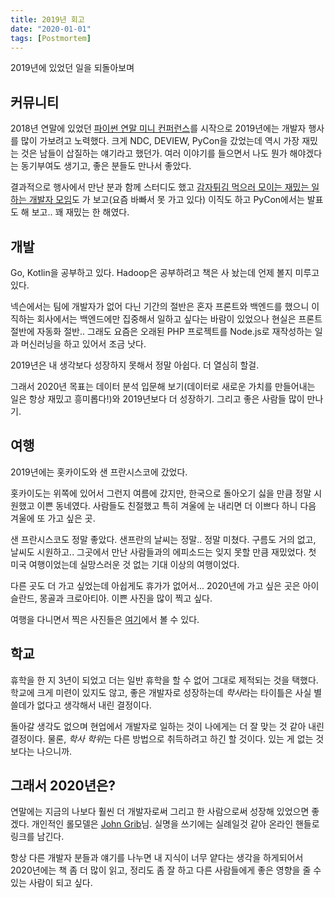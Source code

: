 ```yaml
---
title: 2019년 회고
date: "2020-01-01"
tags: [Postmortem]
---
```


2019년에 있었던 일을 되돌아보며

## 커뮤니티

2018년 연말에 있었던 [파이썬 연말 미니 컨퍼런스](https://festa.io/events/173)를 시작으로 2019년에는 개발자 행사를 많이 가보려고 노력했다. 크게 NDC, DEVIEW, PyCon을 갔었는데 역시 가장 재밌는 것은 남들이 삽질하는 얘기라고 했던가. 여러 이야기를 들으면서 나도 뭔가 해야겠다는 동기부여도 생기고, 좋은 분들도 만나서 좋았다.

결과적으로 행사에서 만난 분과 함께 스터디도 했고 [감자튀김 먹으러 모이는 재밌는 일 하는 개발자 모임](https://nullfull.kr)도 가 보고(요즘 바빠서 못 가고 있다) 이직도 하고 PyCon에서는 발표도 해 보고.. 꽤 재밌는 한 해였다.

## 개발

Go, Kotlin을 공부하고 있다. Hadoop은 공부하려고 책은 사 놨는데 언제 볼지 미루고 있다.

넥슨에서는 팀에 개발자가 없어 다닌 기간의 절반은 혼자 프론트와 백엔드를 했으니 이직하는 회사에서는 백엔드에만 집중해서 일하고 싶다는 바람이 있었으나 현실은 프론트 절반에 자동화 절반.. 그래도 요즘은 오래된 PHP 프로젝트를 Node.js로 재작성하는 일과 머신러닝을 하고 있어서 조금 낫다.

2019년은 내 생각보다 성장하지 못해서 정말 아쉽다. 더 열심히 할걸. 

그래서 2020년 목표는 데이터 분석 입문해 보기(데이터로 새로운 가치를 만들어내는 일은 항상 재밌고 흥미롭다!)와 2019년보다 더 성장하기. 그리고 좋은 사람들 많이 만나기.

## 여행

2019년에는 홋카이도와 샌 프란시스코에 갔었다.

홋카이도는 위쪽에 있어서 그런지 여름에 갔지만, 한국으로 돌아오기 싫을 만큼 정말 시원했고 이쁜 동네였다. 사람들도 친절했고 특히 겨울에 눈 내리면 더 이쁘다 하니 다음 겨울에 또 가고 싶은 곳.

샌 프란시스코도 정말 좋았다. 샌프란의 날씨는 정말.. 정말 미쳤다. 구름도 거의 없고, 날씨도 시원하고.. 그곳에서 만난 사람들과의 에피소드는 잊지 못할 만큼 재밌었다. 첫 미국 여행이었는데 실망스러운 것 없는 기대 이상의 여행이었다.

다른 곳도 더 가고 싶었는데 아쉽게도 휴가가 없어서... 2020년에 가고 싶은 곳은 아이슬란드, 몽골과 크로아티아. 이쁜 사진을 많이 찍고 싶다.

여행을 다니면서 찍은 사진들은 [여기](https://instagram.com/blureffect)에서 볼 수 있다.

## 학교

휴학을 한 지 3년이 되었고 더는 일반 휴학을 할 수 없어 그대로 제적되는 것을 택했다. 학교에 크게 미련이 있지도 않고, 좋은 개발자로 성장하는데 *학사*라는 타이틀은 사실 별 쓸데가 없다고 생각해서 내린 결정이다.

돌아갈 생각도 없으며 현업에서 개발자로 일하는 것이 나에게는 더 잘 맞는 것 같아 내린 결정이다. 물론, *학사 학위*는 다른 방법으로 취득하려고 하긴 할 것이다. 있는 게 없는 것보다는 나으니까.

## 그래서 2020년은?

연말에는 지금의 나보다 훨씬 더 개발자로써 그리고 한 사람으로써 성장해 있었으면 좋겠다. 개인적인 롤모델은 [John Grib](https://johngrib.github.io)님. 실명을 쓰기에는 실례일것 같아 온라인 핸들로 링크를 남긴다. 

항상 다른 개발자 분들과 얘기를 나누면 내 지식이 너무 얕다는 생각을 하게되어서 2020년에는 책 좀 더 많이 읽고, 정리도 좀 잘 하고 다른 사람들에게 좋은 영향을 줄 수 있는 사람이 되고 싶다.
